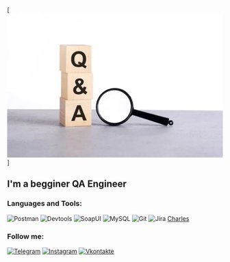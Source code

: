 [![Header](https://github.com/KristinaYakushevskaia/KristinaYakushevskaia/blob/main/assets/depositphotos_641842604-stock-photo-question-answer-text-wooden-cube.webp)]

## I'm a begginer QA Engineer

### Languages and Tools:
![Postman](https://img.shields.io/badge/-Postman-090909?style=for-the-badge&logo=Postman&logoColor=47C5FB)
![Devtools](https://img.shields.io/badge/-Devtools-090909?style=for-the-badge&logo=Devtools&logoColor=097CDB)
![SoapUI](https://img.shields.io/badge/-SoapUI-090909?style=for-the-badge&logo=SoapUI&logoColor=F8C52C)
![MySQL](https://img.shields.io/badge/-MySQL-090909?style=for-the-badge&logo=MySQL&logoColor=F88C00)
![Git](https://img.shields.io/badge/-Git-090909?style=for-the-badge&logo=Git&logoColor=E9D54D)
![Jira](https://img.shields.io/badge/-Jira-090909?style=for-the-badge&logo=Jira&logoColor=E5D3FF)
[Charles](https://img.shields.io/badge/-Charles-090909?style=for-the-badge&logo=Charles&logoColor=6296CC)

### Follow me:
[![Telegram](https://img.shields.io/badge/-Telegram-090909?style=for-the-badge&logo=telegram&logoColor=27A0D9)](https://t.me/Kristina_Yakushevskaya)
[![Instagram](https://img.shields.io/badge/-Instagram-090909?style=for-the-badge&logo=instagram&logoColor=B4068E)](https://www.instagram.com/kristina__yakushevskaya)
[![Vkontakte](https://img.shields.io/badge/-Vkontakte-090909?style=for-the-badge&logo=Vk&logoColor=4F7DB3)](https://vk.com/k.kharlamova94)
